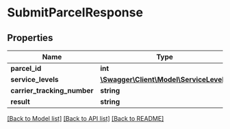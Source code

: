 # SubmitParcelResponse

## Properties
Name | Type | Description | Notes
------------ | ------------- | ------------- | -------------
**parcel_id** | **int** |  | [optional] 
**service_levels** | [**\Swagger\Client\Model\ServiceLevel[]**](ServiceLevel.md) |  | [optional] 
**carrier_tracking_number** | **string** |  | [optional] 
**result** | **string** |  | [optional] 

[[Back to Model list]](../../README.md#documentation-for-models) [[Back to API list]](../../README.md#documentation-for-api-endpoints) [[Back to README]](../../README.md)

